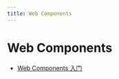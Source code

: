 ```yaml
---
title: Web Components
---
```

# Web Components

- [Web Components 入门](/mdpress/codes/web-components/27982.md)    
